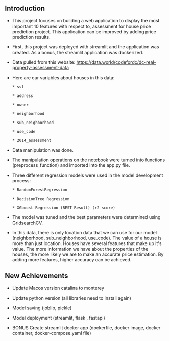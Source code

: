 ## Introduction

* This project focuses on building a web application to display the most important 10 features with respect to, assessment for house price prediction project. This application can be improved by adding price prediction results.

* First, this project was deployed with streamlit and the application was created. As a bonus, the streamlit application was dockerized.

* Data pulled from this website: https://data.world/codefordc/dc-real-property-assessment-data

* Here are our variables about houses in this data:

      * ssl
    
      * address
    
      * owner
    
      * neighborhood
    
      * sub_neighborhood
    
      * use_code
    
      * 2014_assessment


* Data manipulation was done.

* The manipulation operations on the notebook were turned into functions (preprocess_function)  and imported into the app.py file.

* Three different regression models were used in the model development process:

      * RandomForestRegression
    
      * DecisionTree Regression
    
      * XGboost Regression (BEST Result) (r2 score)


* The model was tuned and the best parameters were determined using GridsearchCV.

* In this data, there is only location data that we can use for our model (neighborhood, sub_neighborhood, use_code). The value of a house is more than just location. Houses have several features that make up it's value. The more information we have about the properties of the houses, the more likely we are to make an accurate price estimation. By adding more features, higher accuracy can be achieved.


## New Achievements

* Update Macos version catalina to monterey

* Update python version (all libraries need to install again)

* Model saving (joblib, pickle)

* Model deployment (streamlit, flask , fastapi)

* BONUS Create streamlit docker app (dockerfile, docker image, docker container, docker-compose.yaml file)

